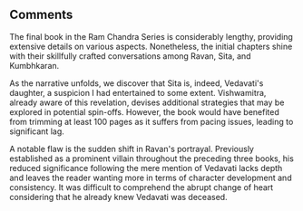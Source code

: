
## Comments

The final book in the Ram Chandra Series is considerably lengthy, providing extensive details on various aspects. Nonetheless, the initial chapters shine with their skillfully crafted conversations among Ravan, Sita, and Kumbhkaran.

As the narrative unfolds, we discover that Sita is, indeed, Vedavati's daughter, a suspicion I had entertained to some extent. Vishwamitra, already aware of this revelation, devises additional strategies that may be explored in potential spin-offs. However, the book would have benefited from trimming at least 100 pages as it suffers from pacing issues, leading to significant lag.

A notable flaw is the sudden shift in Ravan's portrayal. Previously established as a prominent villain throughout the preceding three books, his reduced significance following the mere mention of Vedavati lacks depth and leaves the reader wanting more in terms of character development and consistency. It was difficult to comprehend the abrupt change of heart considering that he already knew Vedavati was deceased.
